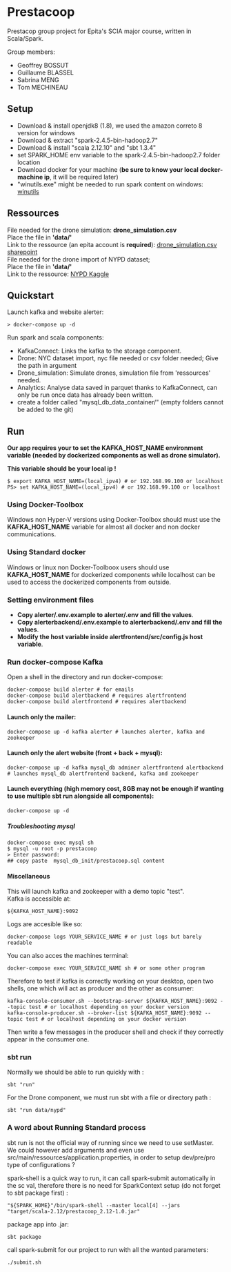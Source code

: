 # Prestacoop

Prestacop group project for Epita's SCIA major course, written in Scala/Spark.

Group members:
- Geoffrey BOSSUT
- Guillaume BLASSEL
- Sabrina MENG
- Tom MECHINEAU

## Setup

- Download & install openjdk8 (1.8), we used the amazon correto 8 version for windows
- Download & extract "spark-2.4.5-bin-hadoop2.7"
- Download & install "scala 2.12.10" and "sbt 1.3.4"
- set SPARK_HOME env variable to the spark-2.4.5-bin-hadoop2.7 folder location
- Download docker for your machine (**be sure to know your local docker-machine ip**, it will be required later)
- "winutils.exe" might be needed to run spark content on windows: 
[winutils](https://github.com/cdarlint/winutils)

## Ressources

File needed for the drone simulation: **drone_simulation.csv**  
Place the file in **'data/'**  
Link to the ressource (an epita account is **required**):
[drone_simulation.csv sharepoint](https://epitafr-my.sharepoint.com/:x:/r/personal/guillaume_blassel_epita_fr/Documents/SCALA/drone_simulation.csv?d=w4727eabdde26415d983f0f7d1a26a6ac&csf=1&web=1&e=MJiXPy)  
File needed for the drone import of NYPD dataset;  
Place the file in **'data/'**   
Link to the ressource: [NYPD Kaggle](https://www.kaggle.com/new-york-city/nyc-parking-tickets)

## Quickstart
Launch kafka and website alerter:
```
> docker-compose up -d
```
Run spark and scala components:
- KafkaConnect: Links the kafka to the storage component.
- Drone: NYC dataset import, nyc file needed or csv folder needed; Give the path in argument  
- Drone_simulation: Simulate drones, simulation file from 'ressources' needed.  
- Analytics: Analyse data saved in parquet thanks to KafkaConnect, can only be run once data has already been written.
- create a folder called "mysql_db_data_container/" (empty folders cannot be added to the git)

## Run

**Our app requires your to set the KAFKA_HOST_NAME environment variable (needed by dockerized components as well as drone simulator).**

**This variable should be your local ip !**

```language=sh
$ export KAFKA_HOST_NAME=(local_ipv4) # or 192.168.99.100 or localhost
PS> set KAFKA_HOST_NAME=(local_ipv4) # or 192.168.99.100 or localhost
```

### Using Docker-Toolbox

Windows non Hyper-V versions using Docker-Toolbox should must use the **KAFKA_HOST_NAME** variable for almost all docker and non docker communications.

### Using Standard docker

Windows or linux non Docker-Toolboox users should use **KAFKA_HOST_NAME** for dockerized components while localhost can be used to access the dockerized components from outside.

### Setting environment files

- **Copy alerter/.env.example to alerter/.env and fill the values**.
- **Copy alerterbackend/.env.example to alerterbackend/.env and fill the values**.
- **Modify the host variable inside alertfrontend/src/config.js host variable**.

### Run docker-compose Kafka
Open a shell in the directory and run docker-compose:
```language=sh
docker-compose build alerter # for emails
docker-compose build alertbackend # requires alertfrontend
docker-compose build alertfrontend # requires alertbackend
```

#### Launch only the mailer:
```
docker-compose up -d kafka alerter # launches alerter, kafka and zookeeper
```

#### Launch only the alert website (front + back + mysql):
```
docker-compose up -d kafka mysql_db adminer alertfrontend alertbackend # launches mysql_db alertfrontend backend, kafka and zookeeper
```

#### Launch everything (**high memory cost, 8GB may not be enough if wanting to use multiple sbt run alongside all components**):
```
docker-compose up -d
```

##### Troubleshooting mysql

```
docker-compose exec mysql sh
$ mysql -u root -p prestacoop
> Enter password:
## copy paste  mysql_db_init/prestacoop.sql content
```

#### Miscellaneous

This will launch kafka and zookeeper with a demo topic "test".  
Kafka is accessible at: 
```language=sh
${KAFKA_HOST_NAME}:9092
```
Logs are accesible like so:
```
docker-compose logs YOUR_SERVICE_NAME # or just logs but barely readable
```
You can also acces the machines terminal:
```
docker-compose exec YOUR_SERVICE_NAME sh # or some other program
```

Therefore to test if kafka is correctly working on your desktop, open two shells, one which will act as producer and the other as consumer:
```language=sh
kafka-console-consumer.sh --bootstrap-server ${KAFKA_HOST_NAME}:9092 --topic test # or localhost depending on your docker version
kafka-console-producer.sh --broker-list ${KAFKA_HOST_NAME}:9092 --topic test # or localhost depending on your docker version
```
Then write a few messages in the producer shell and check if they correctly appear in the consumer one.

### sbt run

Normally we should be able to run quickly with :
```language=sh
sbt "run"
```

For the Drone component, we must run sbt with a file or directory path :
```langaguage=sh
sbt "run data/nypd"
```

### A word about Running Standard process

sbt run is not the official way of running since we need to use setMaster.
We could however add arguments and even use src/main/ressources/application.properties, in order to setup dev/pre/pro type of configurations ?

spark-shell is a quick way to run, it can call spark-submit automatically in the sc val, therefore there is no need for SparkContext setup (do not forget to sbt package first) :
```
"${SPARK_HOME}"/bin/spark-shell --master local[4] --jars "target/scala-2.12/prestacoop_2.12-1.0.jar"
```

package app into .jar:
```language=sh
sbt package
```

call spark-submit for our project to run with all the wanted parameters:
```language=sh
./submit.sh
```
